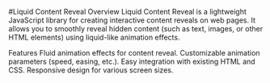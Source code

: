 #Liquid Content Reveal
Overview
Liquid Content Reveal is a lightweight JavaScript library for creating interactive content reveals on web pages. It allows you to smoothly reveal hidden content (such as text, images, or other HTML elements) using liquid-like animation effects.


Features
Fluid animation effects for content reveal.
Customizable animation parameters (speed, easing, etc.).
Easy integration with existing HTML and CSS.
Responsive design for various screen sizes.
